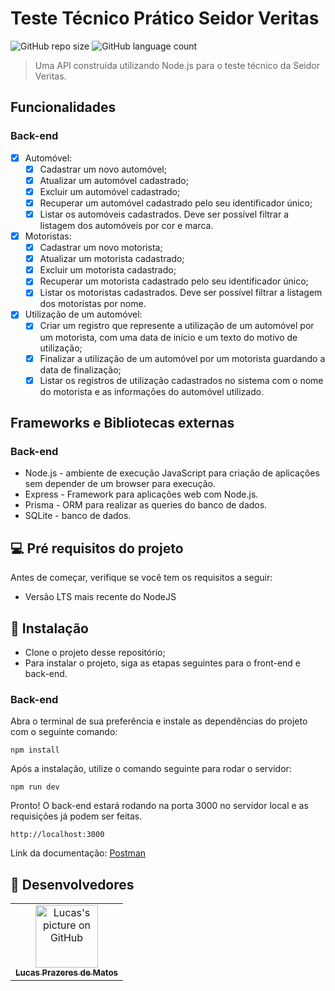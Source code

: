 # Teste Técnico Prático Seidor Veritas

![GitHub repo size](https://img.shields.io/github/repo-size/lucasprzm/diligence-hub-test?style=for-the-badge)
![GitHub language count](https://img.shields.io/github/languages/count/lucasprzm/diligence-hub-test?style=for-the-badge)

> Uma API construída utilizando Node.js para o teste técnico da Seidor Veritas.

## Funcionalidades

### Back-end

- [x] Automóvel:
  - [x] Cadastrar um novo automóvel;
  - [x] Atualizar um automóvel cadastrado;
  - [x] Excluir um automóvel cadastrado;
  - [x] Recuperar um automóvel cadastrado pelo seu identificador único;
  - [x] Listar os automóveis cadastrados. Deve ser possível filtrar a listagem dos automóveis por cor e marca.
- [x] Motoristas:
  - [x] Cadastrar um novo motorista;
  - [x] Atualizar um motorista cadastrado;
  - [x] Excluir um motorista cadastrado;
  - [x] Recuperar um motorista cadastrado pelo seu identificador único;
  - [x] Listar os motoristas cadastrados. Deve ser possível filtrar a listagem dos motoristas por nome.
- [x] Utilização de um automóvel:
  - [x] Criar um registro que represente a utilização de um automóvel por um motorista, com uma data de início e um texto do motivo de utilização;
  - [x] Finalizar a utilização de um automóvel por um motorista guardando a data de finalização;
  - [x] Listar os registros de utilização cadastrados no sistema com o nome do motorista e as informações do automóvel utilizado.

## Frameworks e Bibliotecas externas

### Back-end

- Node.js - ambiente de execução JavaScript para criação de aplicações sem depender de um browser para execução.
- Express - Framework para aplicações web com Node.js.
- Prisma - ORM para realizar as queries do banco de dados.
- SQLite - banco de dados.

## 💻 Pré requisitos do projeto

Antes de começar, verifique se você tem os requisitos a seguir:

- Versão LTS mais recente do NodeJS

## 🚀 Instalação

- Clone o projeto desse repositório;
- Para instalar o projeto, siga as etapas seguintes para o front-end e back-end.

### Back-end

Abra o terminal de sua preferência e instale as dependências do projeto com o seguinte comando:

```
npm install
```

Após a instalação, utilize o comando seguinte para rodar o servidor:

```
npm run dev
```

Pronto! O back-end estará rodando na porta 3000 no servidor local e as requisições já podem ser feitas.

```
http://localhost:3000
```

Link da documentação: [Postman](https://documenter.getpostman.com/view/18322573/2s9YsM8qcr)

## 🤝 Desenvolvedores

<table>
  <tr>
    <td align="center">
      <a href="#">
        <img src="https://avatars.githubusercontent.com/u/60558571?v=4" width="100px;" alt="Lucas's picture on GitHub"/><br>
        <sub>
          <b>Lucas Prazeres de Matos</b>
        </sub>
      </a>
    </td>
  </tr>
</table>

